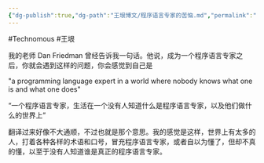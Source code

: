 ```yaml
---
{"dg-publish":true,"dg-path":"王垠博文/程序语言专家的苦恼.md","permalink":"/王垠博文/程序语言专家的苦恼/","created":"2023-12-13T10:18:45.924+08:00","updated":"2023-12-13T10:19:14.770+08:00"}
---
```


#Technomous #王垠 

我的老师 Dan Friedman 曾经告诉我一句话。他说，成为一个程序语言专家之后，你就会遇到这样的问题，你会感觉到自己是

"a programming language expert in a world where nobody knows what one is and what one does"

“一个程序语言专家，生活在一个没有人知道什么是程序语言专家，以及他们做什么的世界上”

翻译过来好像不大通顺，不过也就是那个意思。我的感觉是这样，世界上有太多的人，打着各种各样的术语和口号，冒充程序语言专家，或者自以为懂了，但却不真的懂，以至于没有人知道谁是真正的程序语言专家。

